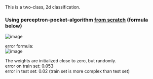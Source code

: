 This is a two-class, 2d classification. 
### Using perceptron-pocket-algorithm <ins>from scratch</ins> (formula below) 

![image](https://user-images.githubusercontent.com/83788223/216810342-33dc4f16-586a-4128-a09c-910a036c58b8.png)

error formula:\
![image](https://user-images.githubusercontent.com/83788223/216810395-5d211034-a24c-43bf-ab1b-a94f23bdc7f5.png)

The weights are initialized close to zero, but randomly.\
error on train set: 0.053 \
error in test set: 0.02 (train set is more complex than test set)
